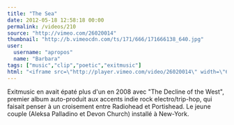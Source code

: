 ```yaml
---
title: "The Sea"
date: 2012-05-18 12:58:18 00:00
permalink: /videos/210
source: "http://vimeo.com/26020014"
thumbnail: "http://b.vimeocdn.com/ts/171/666/171666138_640.jpg"
user:
  username: "apropos"
  name: "Barbara"
tags: ["music","clip","poetic","exitmusic"]
html: "<iframe src=\"http://player.vimeo.com/video/26020014\" width=\"640\" height=\"360\" frameborder=\"0\" webkitallowfullscreen mozallowfullscreen allowfullscreen></iframe>"
---
```


Exitmusic en avait épaté plus d'un en 2008 avec "The Decline of the West", premier album auto-produit aux accents indie rock electro/trip-hop, qui faisait penser à un croisement entre Radiohead et Portishead. Le jeune couple (Aleksa Palladino et Devon Church) installé à New-York.